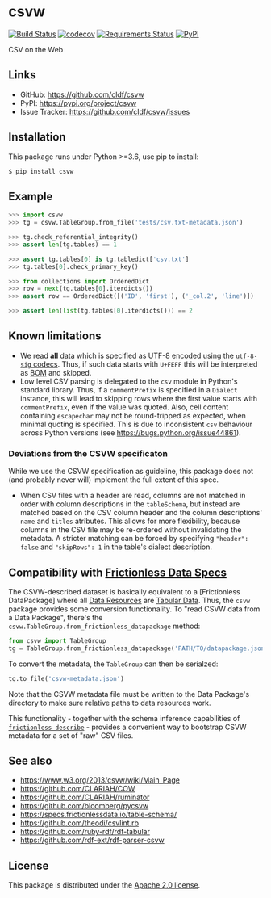 # csvw

[![Build Status](https://github.com/cldf/csvw/workflows/tests/badge.svg)](https://github.com/cldf/csvw/actions?query=workflow%3Atests)
[![codecov](https://codecov.io/gh/cldf/csvw/branch/master/graph/badge.svg)](https://codecov.io/gh/cldf/csvw)
[![Requirements Status](https://requires.io/github/cldf/csvw/requirements.svg?branch=master)](https://requires.io/github/cldf/csvw/requirements/?branch=master)
[![PyPI](https://img.shields.io/pypi/v/csvw.svg)](https://pypi.org/project/csvw)


CSV on the Web



## Links

- GitHub: https://github.com/cldf/csvw
- PyPI: https://pypi.org/project/csvw
- Issue Tracker: https://github.com/cldf/csvw/issues


## Installation

This package runs under Python >=3.6, use pip to install:

```bash
$ pip install csvw
```


## Example


```python
>>> import csvw
>>> tg = csvw.TableGroup.from_file('tests/csv.txt-metadata.json')

>>> tg.check_referential_integrity()
>>> assert len(tg.tables) == 1

>>> assert tg.tables[0] is tg.tabledict['csv.txt']
>>> tg.tables[0].check_primary_key()

>>> from collections import OrderedDict
>>> row = next(tg.tables[0].iterdicts())
>>> assert row == OrderedDict([('ID', 'first'), ('_col.2', 'line')])

>>> assert len(list(tg.tables[0].iterdicts())) == 2
```


## Known limitations

- We read **all** data which is specified as UTF-8 encoded using the 
  [`utf-8-sig` codecs](https://docs.python.org/3/library/codecs.html#module-encodings.utf_8_sig).
  Thus, if such data starts with `U+FEFF` this will be interpreted as [BOM](https://en.wikipedia.org/wiki/Byte_order_mark)
  and skipped.
- Low level CSV parsing is delegated to the `csv` module in Python's standard library. Thus, if a `commentPrefix`
  is specified in a `Dialect` instance, this will lead to skipping rows where the first value starts
  with `commentPrefix`, even if the value was quoted.
  Also, cell content containing `escapechar` may not be round-tripped as expected,
  when minimal quoting is specified. This is due to inconsistent `csv` behaviour
  across Python versions (see https://bugs.python.org/issue44861).


### Deviations from the CSVW specificaton

While we use the CSVW specification as guideline, this package does not (and 
probably never will) implement the full extent of this spec.

- When CSV files with a header are read, columns are not matched in order with
  column descriptions in the `tableSchema`, but instead are matched based on the
  CSV column header and the column descriptions' `name` and `titles` atributes.
  This allows for more flexibility, because columns in the CSV file may be
  re-ordered without invalidating the metadata. A stricter matching can be forced
  by specifying `"header": false` and `"skipRows": 1` in the table's dialect
  description.


## Compatibility with [Frictionless Data Specs](https://specs.frictionlessdata.io/)

The CSVW-described dataset is basically equivalent to a [Frictionless DataPackage] where all [Data Resources](https://specs.frictionlessdata.io/data-resource/) are [Tabular Data](https://specs.frictionlessdata.io/tabular-data-resource/).
Thus, the `csvw` package provides some conversion functionality. To
"read CSVW data from a Data Package", there's the `csvw.TableGroup.from_frictionless_datapackage` method:
```python
from csvw import TableGroup
tg = TableGroup.from_frictionless_datapackage('PATH/TO/datapackage.json')
```
To convert the metadata, the `TableGroup` can then be serialzed:
```python
tg.to_file('csvw-metadata.json')
```

Note that the CSVW metadata file must be written to the Data Package's directory
to make sure relative paths to data resources work.

This functionality - together with the schema inference capabilities
of [`frictionless describe`](https://frictionlessdata.io/tooling/python/describing-data/#describe-functions) - provides
a convenient way to bootstrap CSVW metadata for a set of "raw" CSV
files.


## See also

- https://www.w3.org/2013/csvw/wiki/Main_Page
- https://github.com/CLARIAH/COW
- https://github.com/CLARIAH/ruminator
- https://github.com/bloomberg/pycsvw
- https://specs.frictionlessdata.io/table-schema/
- https://github.com/theodi/csvlint.rb
- https://github.com/ruby-rdf/rdf-tabular
- https://github.com/rdf-ext/rdf-parser-csvw


## License

This package is distributed under the [Apache 2.0 license](https://opensource.org/licenses/Apache-2.0).
